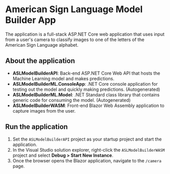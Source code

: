 # American Sign Language Model Builder App

The application is a full-stack ASP.NET Core web application that uses input from a user's camera to classify images to one of the letters of the American Sign Language alphabet.

## About the application

- **ASLModelBuilderAPI**: Back-end ASP.NET Core Web API that hosts the Machine Learning model and makes predictions.
- **ASLModelBuilderML.ConsoleApp**: .NET Core console application for testing out the model and quickly making predictions. (Autogenerated)
- **ASLModelBuilderML.Model**: .NET Standard class library that contains generic code for consuming the model. (Autogenerated)
- **ASLModelBuilderWASM**: Front-end Blazor Web Assembly application to capture images from the user.

## Run the application

1. Set the `ASLModelBuilderAPI` project as your startup project and start the application.
1. In the Visual Studio solution explorer, right-click the `ASLModelBuilderWASM` project and select **Debug > Start New Instance**. 
1. Once the browser opens the Blazor application, navigate to the `/camera` page.